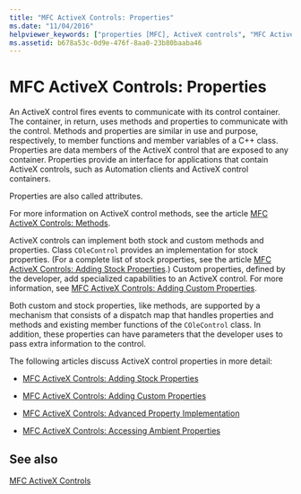 ```yaml
---
title: "MFC ActiveX Controls: Properties"
ms.date: "11/04/2016"
helpviewer_keywords: ["properties [MFC], ActiveX controls", "MFC ActiveX controls [MFC], properties", "properties [MFC]"]
ms.assetid: b678a53c-0d9e-476f-8aa0-23b80baaba46
---
```

# MFC ActiveX Controls: Properties

An ActiveX control fires events to communicate with its control container. The container, in return, uses methods and properties to communicate with the control. Methods and properties are similar in use and purpose, respectively, to member functions and member variables of a C++ class. Properties are data members of the ActiveX control that are exposed to any container. Properties provide an interface for applications that contain ActiveX controls, such as Automation clients and ActiveX control containers.

Properties are also called attributes.

For more information on ActiveX control methods, see the article [MFC ActiveX Controls: Methods](mfc-activex-controls-methods.md).

ActiveX controls can implement both stock and custom methods and properties. Class `COleControl` provides an implementation for stock properties. (For a complete list of stock properties, see the article [MFC ActiveX Controls: Adding Stock Properties](mfc-activex-controls-adding-stock-properties.md).) Custom properties, defined by the developer, add specialized capabilities to an ActiveX control. For more information, see [MFC ActiveX Controls: Adding Custom Properties](mfc-activex-controls-adding-custom-properties.md).

Both custom and stock properties, like methods, are supported by a mechanism that consists of a dispatch map that handles properties and methods and existing member functions of the `COleControl` class. In addition, these properties can have parameters that the developer uses to pass extra information to the control.

The following articles discuss ActiveX control properties in more detail:

- [MFC ActiveX Controls: Adding Stock Properties](mfc-activex-controls-adding-stock-properties.md)

- [MFC ActiveX Controls: Adding Custom Properties](mfc-activex-controls-adding-custom-properties.md)

- [MFC ActiveX Controls: Advanced Property Implementation](mfc-activex-controls-advanced-property-implementation.md)

- [MFC ActiveX Controls: Accessing Ambient Properties](mfc-activex-controls-accessing-ambient-properties.md)

## See also

[MFC ActiveX Controls](mfc-activex-controls.md)
